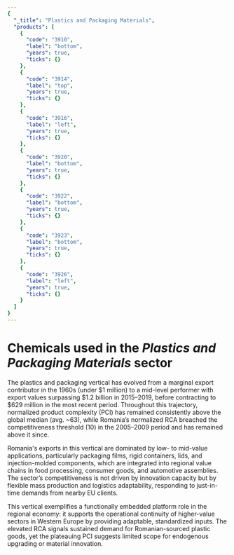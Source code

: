 ```yaml
---
{
  "_title": "Plastics and Packaging Materials",
  "products": [
    {
      "code": "3910",
      "label": "bottom",
      "years": true,
      "ticks": {}
    },
    {
      "code": "3914",
      "label": "top",
      "years": true,
      "ticks": {}
    },
    {
      "code": "3916",
      "label": "left",
      "years": true,
      "ticks": {}
    },
    {
      "code": "3920",
      "label": "bottom",
      "years": true,
      "ticks": {}
    },
    {
      "code": "3922",
      "label": "bottom",
      "years": true,
      "ticks": {}
    },
    {
      "code": "3923",
      "label": "bottom",
      "years": true,
      "ticks": {}
    },
    {
      "code": "3926",
      "label": "left",
      "years": true,
      "ticks": {}
    }
  ]
}
---
```


# Chemicals used in the _Plastics and Packaging Materials_ sector

The plastics and packaging vertical has evolved from a marginal export contributor in the 1960s (under $1 million) to a mid-level performer with export values surpassing $1.2 billion in 2015–2019, before contracting to $629 million in the most recent period. Throughout this trajectory, normalized product complexity (PCI) has remained consistently above the global median (avg. ~63), while Romania’s normalized RCA breached the competitiveness threshold (10) in the 2005–2009 period and has remained above it since.

Romania's exports in this vertical are dominated by low- to mid-value applications, particularly packaging films, rigid containers, lids, and injection-molded components, which are integrated into regional value chains in food processing, consumer goods, and automotive assemblies. The sector’s competitiveness is not driven by innovation capacity but by flexible mass production and logistics adaptability, responding to just-in-time demands from nearby EU clients.

This vertical exemplifies a functionally embedded platform role in the regional economy: it supports the operational continuity of higher-value sectors in Western Europe by providing adaptable, standardized inputs. The elevated RCA signals sustained demand for Romanian-sourced plastic goods, yet the plateauing PCI suggests limited scope for endogenous upgrading or material innovation.